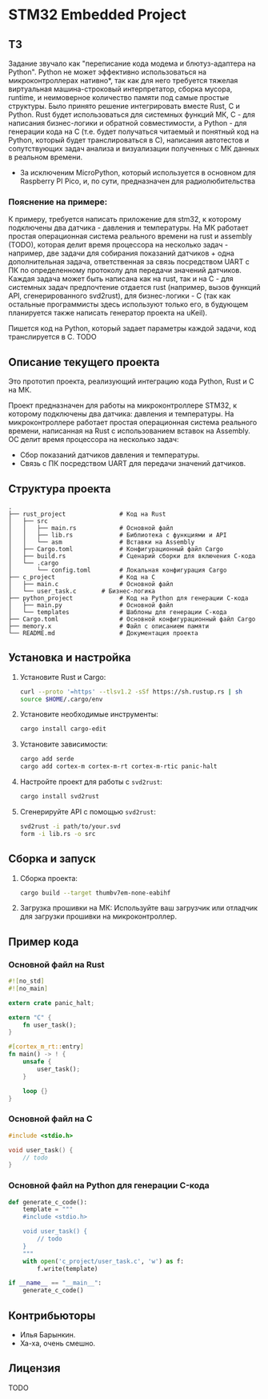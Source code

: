 
# STM32 Embedded Project

## ТЗ

Задание звучало как "переписание кода модема и блютуз-адаптера на Python". Python не может эффективно использоваться на микроконтроллерах нативно*, так как для него требуется тяжелая виртуальная машина-строковый интерпретатор, сборка мусора, runtime, и неимоверное количество памяти под самые простые структуры. Было принято решение интегрировать вместе Rust, C и Python. Rust будет использоваться для системных функций МК, C - для написания бизнес-логики и обратной совместимости, а Python - для генерации кода на C (т.е. будет получаться читаемый и понятный код на Python, который будет транслироваться в C), написания автотестов и сопутствующих задач анализа и визуализации полученных с МК данных в реальном времени.

* За исключеним MicroPython, который используется в основном для Raspberry PI Pico, и, по сути, предназначен для радиолюбительства

### Пояснение на примере:

К примеру, требуется написать приложение для stm32, к которому подключены два датчика - давления и температуры.
На МК работает простая операционная система реального времени на rust и assembly (TODO), которая делит время процессора на несколько задач - например, две задачи для собирания показаний датчиков + одна дополнительная задача, ответственная за связь посредством UART с ПК по определенному протоколу для передачи значений датчиков. Каждая задача может быть написана как на rust, так и на C - для системных задач предпочтение отдается rust (например, вызов функций API, сгенерированного svd2rust),  для бизнес-логики - C (так как остальные программисты здесь используют только его, в будующем планируется также написать генератор проекта на uKeil).

Пишется код на Python, который задает параметры каждой задачи, код транслируется в C. TODO

## Описание текущего проекта

Это прототип проекта, реализующий интеграцию кода Python, Rust и C на МК.

Проект предназначен для работы на микроконтроллере STM32, к которому подключены два датчика: давления и температуры. На микроконтроллере работает простая операционная система реального времени, написанная на Rust с использованием вставок на Assembly. ОС делит время процессора на несколько задач:
- Сбор показаний датчиков давления и температуры.
- Связь с ПК посредством UART для передачи значений датчиков.

## Структура проекта

```
.
├── rust_project               # Код на Rust
│   ├── src
│   │   ├── main.rs            # Основной файл
│   │   ├── lib.rs             # Библиотека с функциями и API
│   │   └── asm                # Вставки на Assembly
│   ├── Cargo.toml             # Конфигурационный файл Cargo
│   ├── build.rs               # Сценарий сборки для включения C-кода
│   └── .cargo
│       └── config.toml        # Локальная конфигурация Cargo
├── c_project                  # Код на C
│   ├── main.c                 # Основной файл
│   └── user_task.c       # Бизнес-логика
├── python_project             # Код на Python для генерации C-кода
│   ├── main.py                # Основной файл
│   └── templates              # Шаблоны для генерации C-кода
├── Cargo.toml                 # Основной конфигурационный файл Cargo
├── memory.x                   # Файл с описанием памяти
└── README.md                  # Документация проекта
```

## Установка и настройка

1. Установите Rust и Cargo:
   ```bash
   curl --proto '=https' --tlsv1.2 -sSf https://sh.rustup.rs | sh
   source $HOME/.cargo/env
   ```

2. Установите необходимые инструменты:
   ```bash
   cargo install cargo-edit
   ```

3. Установите зависимости:
   ```bash
   cargo add serde
   cargo add cortex-m cortex-m-rt cortex-m-rtic panic-halt
   ```

4. Настройте проект для работы с `svd2rust`:
   ```bash
   cargo install svd2rust
   ```

5. Сгенерируйте API с помощью `svd2rust`:
   ```bash
   svd2rust -i path/to/your.svd
   form -i lib.rs -o src
   ```

## Сборка и запуск

1. Сборка проекта:
   ```bash
   cargo build --target thumbv7em-none-eabihf
   ```

2. Загрузка прошивки на МК:
   Используйте ваш загрузчик или отладчик для загрузки прошивки на микроконтроллер.

## Пример кода

### Основной файл на Rust

```rust
#![no_std]
#![no_main]

extern crate panic_halt;

extern "C" {
    fn user_task();
}

#[cortex_m_rt::entry]
fn main() -> ! {
    unsafe {
        user_task();
    }

    loop {}
}
```

### Основной файл на C

```c
#include <stdio.h>

void user_task() {
    // todo
}
```

### Основной файл на Python для генерации C-кода

```python
def generate_c_code():
    template = """
    #include <stdio.h>

    void user_task() {
        // todo
    }
    """
    with open('c_project/user_task.c', 'w') as f:
        f.write(template)

if __name__ == "__main__":
    generate_c_code()
```

## Контрибьюторы

- Илья Барынкин.
- Ха-ха, очень смешно.

## Лицензия

TODO
